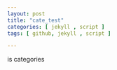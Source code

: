 ```yaml
---
layout: post
title: "cate_test"
categories: [ jekyll , script ]
tags: [ github, jekyll , script ]

---
```



is categories


